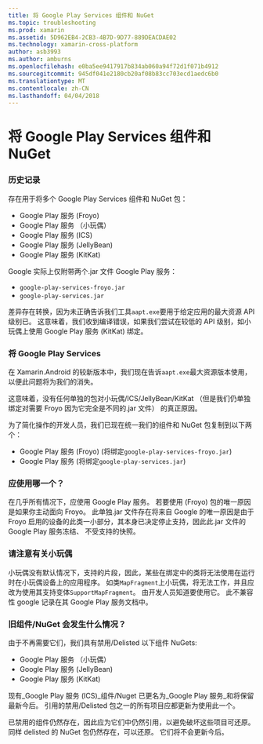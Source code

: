 ```yaml
---
title: 将 Google Play Services 组件和 NuGet
ms.topic: troubleshooting
ms.prod: xamarin
ms.assetid: 5D962EB4-2CB3-4B7D-9D77-889DEACDAE02
ms.technology: xamarin-cross-platform
author: asb3993
ms.author: amburns
ms.openlocfilehash: e0ba5ee9417917b834ab060a94f72d1f071b4912
ms.sourcegitcommit: 945df041e2180cb20af08b83cc703ecd1aedc6b0
ms.translationtype: MT
ms.contentlocale: zh-CN
ms.lasthandoff: 04/04/2018
---
```

# <a name="unifying-google-play-services-components-and-nuget"></a>将 Google Play Services 组件和 NuGet

### <a name="history"></a>历史记录

存在用于将多个 Google Play Services 组件和 NuGet 包：

-   Google Play 服务 (Froyo)
-   Google Play 服务 （小玩偶）
-   Google Play 服务 (ICS)
-   Google Play 服务 (JellyBean)
-   Google Play 服务 (KitKat)

Google 实际上仅附带两个.jar 文件 Google Play 服务：

-   `google-play-services-froyo.jar`
-   `google-play-services.jar`

差异存在转换，因为未正确告诉我们工具`aapt.exe`要用于给定应用的最大资源 API 级别已。 这意味着，我们收到编译错误，如果我们尝试在较低的 API 级别，如小玩偶上使用 Google Play 服务 (KitKat) 绑定。

### <a name="unifying-google-play-services"></a>将 Google Play Services

在 Xamarin.Android 的较新版本中，我们现在告诉`aapt.exe`最大资源版本使用，以便此问题将为我们的消失。

这意味着，没有任何单独的包对小玩偶/ICS/JellyBean/KitKat （但是我们仍单独绑定对需要 Froyo 因为它完全是不同的.jar 文件） 的真正原因。

为了简化操作的开发人员，我们已现在统一我们的组件和 NuGet 包复制到以下两个：

-   Google Play 服务 (Froyo) (将绑定`google-play-services-froyo.jar`)
-   Google Play 服务 (将绑定`google-play-services.jar`)

### <a name="which-one-should-be-used"></a>应使用哪一个？

在几乎所有情况下，应使用 Google Play 服务。 若要使用 (Froyo) 包的唯一原因是如果你主动面向 Froyo。 此单独.jar 文件存在将来自 Google 的唯一原因是由于 Froyo 启用的设备的此类一小部分，其本身已决定停止支持，因此此.jar 文件的 Google Play 服务冻结、 不受支持的快照。

### <a name="note-about-gingerbread"></a>请注意有关小玩偶

小玩偶没有默认情况下，支持的片段，因此，某些在绑定中的类将无法使用在运行时在小玩偶设备上的应用程序。 如类`MapFragment`上小玩偶，将无法工作，并且应改为使用其支持变体`SupportMapFragment`。 由开发人员知道要使用它。 此不兼容性 google 记录在其 Google Play 服务文档中。

### <a name="what-happens-to-the-old-componentsnugets"></a>旧组件/NuGet 会发生什么情况？

由于不再需要它们，我们具有禁用/Delisted 以下组件 NuGets:

-   Google Play 服务 （小玩偶）
-   Google Play 服务 (JellyBean)
-   Google Play 服务 (KitKat)

现有_Google Play 服务 (ICS)_组件/Nuget 已更名为_Google Play 服务_和将保留最新今后。 引用的禁用/Delisted 包之一的所有项目应都更新为使用此一个。

已禁用的组件仍然存在，因此应为它们中仍然引用，以避免破坏这些项目可还原。 同样 delisted 的 NuGet 包仍然存在，可以还原。 它们将不会更新今后。
